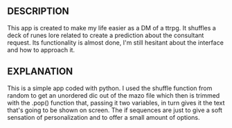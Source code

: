 ## DESCRIPTION
This app is created to make my life easier as a DM of a ttrpg. It shuffles a deck of runes lore related to create a prediction about the consultant request.
Its functionality is almost done, I'm still hesitant about the interface and how to approach it.

## EXPLANATION
This is a simple app coded with python.
I used the shuffle function from random to get an unordered dic out of the mazo file which then is trimmed with the .pop() function that, passing it two variables, in turn gives it the text that's going to be shown on screen. 
The if sequences are just to give a soft sensation of personalization and to offer a small amount of options.
